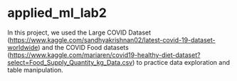 # applied_ml_lab2

In this project, we used the Large COVID Dataset (https://www.kaggle.com/sandhyakrishnan02/latest-covid-19-dataset-worldwide) and the COVID Food datasets (https://www.kaggle.com/mariaren/covid19-healthy-diet-dataset?select=Food_Supply_Quantity_kg_Data.csv) to practice data exploration and table manipulation. 
